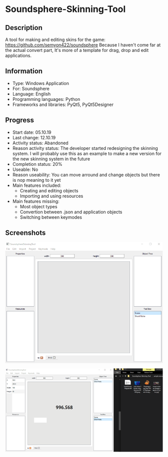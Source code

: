 # Soundsphere-Skinning-Tool
 
## Description
A tool for making and editing skins for the game: https://github.com/semyon422/soundsphere
Because I haven't come far at the actual convert part, It's more of a template for drag, drop and edit applications.


## Information
- Type: Windows Application
- For: Soundsphere
- Language: English
- Programming languages: Python
- Frameworks and libraries: PyQt5, PyQt5Designer


## Progress
- Start date: 05.10.19
- Last change: 12.10.19
- Activity status: Abandoned
- Reason activity status: The developer started redesigning the skinning system. I will probably use this as an example to make a new version for the new skinning system in the future
- Completion status: 20%
- Useable: No
- Reason useability: You can move arround and change objects but there is nop meaning to it yet
- Main features included: 
   - Creating and editing objects
   - Importing and using resources
- Main features missing: 
   - Most object types
   - Convertion between .json and application objects
   - Switching between keymodes


## Screenshots
![Functionalities](/Screenshots/Functionalities.gif)

![Import](/Screenshots/Import.gif)
